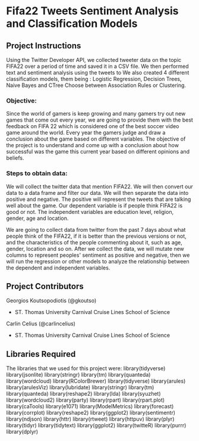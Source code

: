 # Fifa22 Tweets Sentiment Analysis and Classification Models 

## Project Instructions 
Using the Twitter Developer API, we collected tweeter data on the topic FIFA22 over a period of time and saved it in a CSV file.
We then performed text and sentiment analysis using the tweets to 
We also created 4 different classification models, them being : Logistic Regression, Decision Trees, Naive Bayes and CTree
Choose between Association Rules or Clustering.

### Objective:

Since the world of gamers is keep growing and many gamers try out new games that come out every year, we are going to provide them with the best feedback on FIFA 22 which is considered one of the best soccer video game around the world. Every year the gamers judge and draw  a conclusion about the game based on different variables. The objective of the project is to understand and come up with a conclusion about how successful was the game this current year based on different opinions and beliefs. 

### Steps to obtain data:

We will collect the twitter data that mention FIFA22. We will then convert our data to a data frame and filter our data. We will then separate the data into positive and negative. The positive will represent the tweets that are talking well about the game. Our dependent variable is if people think FIFA22 is good or not. The independent variables are education level, religion, gender, age and location. 

We are going to collect data from twitter from the past 7 days about what people think of the FIFA22, if it is better than the previous versions or not, and the characteristics of the people commenting about it, such as age, gender, location and so on. After we collect the data, we will mutate new columns to represent peoples' sentiment as positive and negative, then we will run the regression or other models to analyze the relationship between the dependent and independent variables. 

## Project Contributors 

Georgios Koutsopodiotis (@gkoutso)
 - ST. Thomas University Carnival Cruise Lines School of Science

Carlin Celius (@carlincelius)
 - ST. Thomas University Carnival Cruise Lines School of Science

## Libraries Required
The libraries that we used for this project were: 
library(tidyverse)
library(jsonlite)
library(stringr)
library(tm)
library(quanteda)
library(wordcloud)
library(RColorBrewer)
library(tidyverse)
library(arules)
library(arulesViz)
library(lubridate)
library(stringr)
library(tm)
library(quanteda)
library(reshape2)
library(lda)
library(syuzhet)
library(wordcloud2)
library(party)
library(rpart)
library(rpart.plot)
library(caTools)
library(e1071)
library(ModelMetrics)
library(forecast)
library(corrplot)
library(reshape2)
library(ggplot2)
library(sentimentr)
library(ndjson)
library(httr)
library(rtweet)
library(httpuv)
library(plyr)
library(tidyr)
library(tidytext)
library(ggplot2)
library(twitteR)
library(purrr)
library(dplyr)
